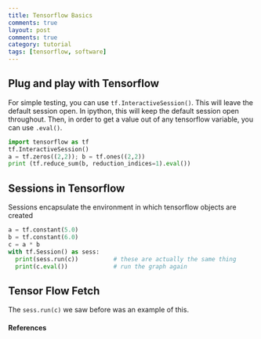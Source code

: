 ```yaml
---
title: Tensorflow Basics
comments: true
layout: post
comments: true
category: tutorial
tags: [tensorflow, software]
---
```
















## Plug and play with Tensorflow

For simple testing, you can use `tf.InteractiveSession()`. This will leave the default session open. In ipython, this will keep the default session open throughout. Then, in order to get a value out of any tensorflow variable, you can use `.eval()`.
```python
import tensorflow as tf
tf.InteractiveSession()
a = tf.zeros((2,2)); b = tf.ones((2,2))
print (tf.reduce_sum(b, reduction_indices=1).eval())
```

## Sessions in Tensorflow
Sessions encapsulate the environment in which tensorflow objects are created
```python
a = tf.constant(5.0)
b = tf.constant(6.0)
c = a * b
with tf.Session() as sess:
  print(sess.run(c))          # these are actually the same thing
  print(c.eval())             # run the graph again
```

## Tensor Flow Fetch

The `sess.run(c)` we saw before was an example of this.


#### References

[1]: https://cs224d.stanford.edu/lectures/CS224d-Lecture7.pdf "Lecture on Tensorflow"
[2]: https://www.tensorflow.org/how_tos/variable_scope/ "Tensorflow: Variable Scopes"
<!-- [3]: https://www.tensorflow.org/api_docs/ "Tensorflow API" -->